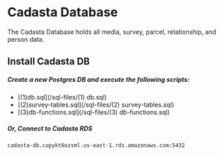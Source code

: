 # Cadasta Database
The Cadasta Database holds all media, survey, parcel, relationship, and person data.

## Install Cadasta DB


##### Create a new Postgres DB and execute the following scripts:

* [(1)db.sql](/sql-files/(1) db.sql)
* [(2)survey-tables.sql](/sql-files/(2) survey-tables.sql)
* [(3)db-functions.sql](/sql-files/(3) db-functions.sql)

##### Or, Connect to Cadasta RDS

`cadasta-db.cupykt6ozsml.us-east-1.rds.amazonaws.com:5432`

